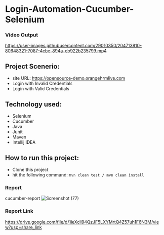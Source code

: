 # Login-Automation-Cucumber-Selenium

### Video Output
https://user-images.githubusercontent.com/29010350/204713810-80648321-7087-4cbe-894a-eb922b235799.mp4

## Project Scenerio:

- site URL: https://opensource-demo.orangehrmlive.com
- Login with Invalid Credentials 
- Login with Valid Credentials

## Technology used:

- Selenium
- Cucumber
- Java
- Junit
- Maven
- Intellij IDEA

## How to run this project:

- Clone this project
- hit the following command: ```mvn clean test / mvn clean install```


### Report
cucumber-report
![Screenshot (77)](https://github.com/zafir100100/Login-Automation-with-Cucumber-Selenium/blob/master/assets/screenshots/cucumber-report.PNG)

### Report Link
https://drive.google.com/file/d/1ieXcll94QzJF5LXYMrtQ4Z57uh1F6N3M/view?usp=share_link
